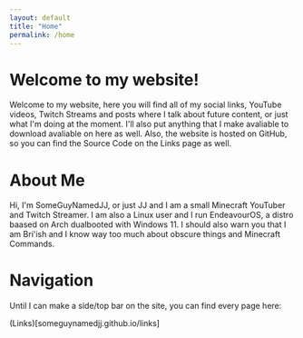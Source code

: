 ```yaml
---
layout: default
title: "Home"
permalink: /home
---
```

# Welcome to my website!
Welcome to my website, here you will find all of my social links, YouTube videos, Twitch Streams and posts where I talk about future content, or just what I'm doing at the moment. I'll also put anything that I make avaliable to download avaliable on here as well. Also, the website is hosted on GitHub, so you can find the Source Code on the Links page as well.
# About Me
Hi, I'm SomeGuyNamedJJ, or just JJ and I am a small Minecraft YouTuber and Twitch Streamer. I am also a Linux user and I run EndeavourOS, a distro baased on Arch dualbooted with Windows 11. I should also warn you that I am Bri'ish and I know way too much about obscure things and Minecraft Commands.
# Navigation
Until I can make a side/top bar on the site, you can find every page here:

(Links)[someguynamedjj.github.io/links]
